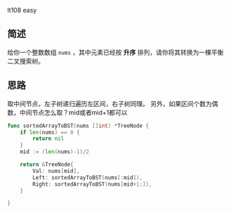 lt108 easy

## 简述
给你一个整数数组 `nums` ，其中元素已经按 **升序** 排列，请你将其转换为一棵平衡二叉搜索树。

## 思路
取中间节点，左子树递归遍历左区间，右子树同理。
另外，如果区间个数为偶数，中间节点怎么取？mid或者mid+1都可以

```go
func sortedArrayToBST(nums []int) *TreeNode {
	if len(nums) == 0 {
		return nil
	}
	mid := (len(nums)-1)/2

	return &TreeNode{
		Val: nums[mid],
		Left: sortedArrayToBST(nums[:mid]),
		Right: sortedArrayToBST(nums[mid+1:]),
	}

}
```